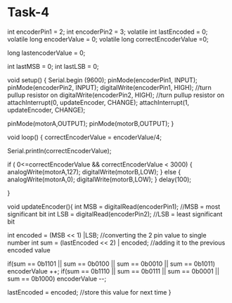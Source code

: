 # Task-4

int encoderPin1 = 2;
int encoderPin2 = 3;
volatile int lastEncoded = 0;
volatile long encoderValue = 0;
volatile long correctEncoderValue =0;
 
long lastencoderValue = 0;
 
int lastMSB = 0;
int lastLSB = 0;

void setup() {
   Serial.begin (9600);
   pinMode(encoderPin1, INPUT);
   pinMode(encoderPin2, INPUT);
   digitalWrite(encoderPin1, HIGH); //turn pullup resistor on
   digitalWrite(encoderPin2, HIGH); //turn pullup resistor on
   attachInterrupt(0, updateEncoder, CHANGE);
   attachInterrupt(1, updateEncoder, CHANGE);
  
   pinMode(motorA,OUTPUT);
   pinMode(motorB,OUTPUT);
}

void loop() {
   correctEncoderValue = encoderValue/4;
  
   Serial.println(correctEncoderValue);
  
  if ( 0<=correctEncoderValue && correctEncoderValue < 3000) {
   analogWrite(motorA,127);
   digitalWrite(motorB,LOW);
  } else {
   analogWrite(motorA,0);
   digitalWrite(motorB,LOW);
  }
   delay(100);

}

void updateEncoder(){
  int MSB = digitalRead(encoderPin1); //MSB = most significant bit
  int LSB = digitalRead(encoderPin2); //LSB = least significant bit
 
  int encoded = (MSB << 1) |LSB; //converting the 2 pin value to single number
  int sum  = (lastEncoded << 2) | encoded; //adding it to the previous encoded value
 
  if(sum == 0b1101 || sum == 0b0100 || sum == 0b0010 || sum == 0b1011) encoderValue ++;
  if(sum == 0b1110 || sum == 0b0111 || sum == 0b0001 || sum == 0b1000) encoderValue --;
 
  lastEncoded = encoded; //store this value for next time
}
